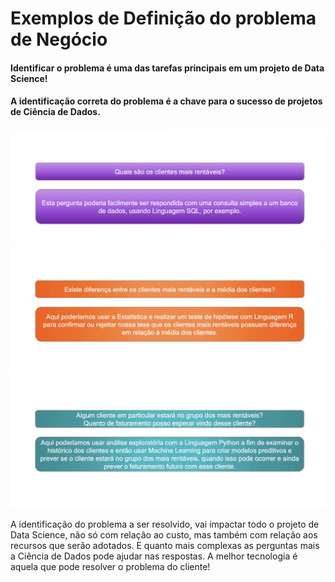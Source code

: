 # Exemplos de Definição do problema de Negócio

#### Identificar o problema é uma das tarefas principais em um projeto de Data Science! 
#### A identificação correta do problema é a chave para o sucesso de projetos de Ciência de Dados.

![perguntas e respostas](/img/exemplos2.png)
![perguntas e respostas](/img/exemplos3.png)
![perguntas e respostas](/img/exemplos4.png)


A identificação do problema a ser resolvido, vai impactar todo o projeto de Data Science, não só com relação ao custo, mas também com relação aos recursos que serão adotados.
E quanto mais complexas as perguntas mais a Ciência de Dados pode ajudar nas respostas. 
A melhor tecnologia é aquela que pode resolver o problema do cliente! 